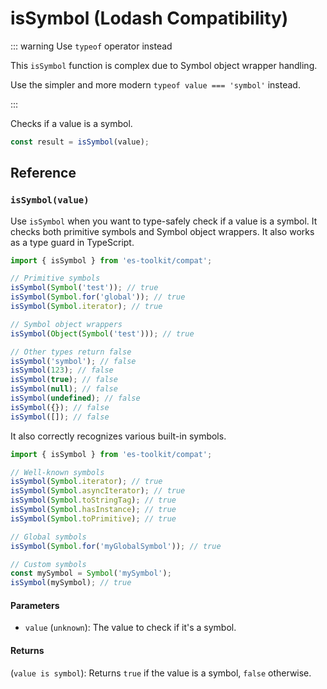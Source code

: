 # isSymbol (Lodash Compatibility)

::: warning Use `typeof` operator instead

This `isSymbol` function is complex due to Symbol object wrapper handling.

Use the simpler and more modern `typeof value === 'symbol'` instead.

:::

Checks if a value is a symbol.

```typescript
const result = isSymbol(value);
```

## Reference

### `isSymbol(value)`

Use `isSymbol` when you want to type-safely check if a value is a symbol. It checks both primitive symbols and Symbol object wrappers. It also works as a type guard in TypeScript.

```typescript
import { isSymbol } from 'es-toolkit/compat';

// Primitive symbols
isSymbol(Symbol('test')); // true
isSymbol(Symbol.for('global')); // true
isSymbol(Symbol.iterator); // true

// Symbol object wrappers
isSymbol(Object(Symbol('test'))); // true

// Other types return false
isSymbol('symbol'); // false
isSymbol(123); // false
isSymbol(true); // false
isSymbol(null); // false
isSymbol(undefined); // false
isSymbol({}); // false
isSymbol([]); // false
```

It also correctly recognizes various built-in symbols.

```typescript
import { isSymbol } from 'es-toolkit/compat';

// Well-known symbols
isSymbol(Symbol.iterator); // true
isSymbol(Symbol.asyncIterator); // true
isSymbol(Symbol.toStringTag); // true
isSymbol(Symbol.hasInstance); // true
isSymbol(Symbol.toPrimitive); // true

// Global symbols
isSymbol(Symbol.for('myGlobalSymbol')); // true

// Custom symbols
const mySymbol = Symbol('mySymbol');
isSymbol(mySymbol); // true
```

#### Parameters

- `value` (`unknown`): The value to check if it's a symbol.

#### Returns

(`value is symbol`): Returns `true` if the value is a symbol, `false` otherwise.
